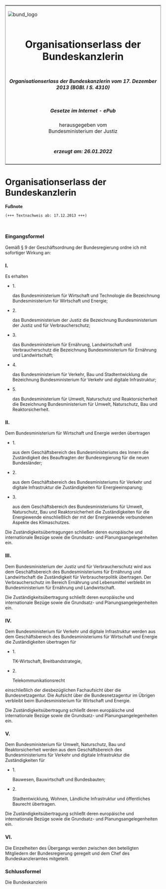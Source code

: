 <span id="DECKBLATT.html"></span>

<table border="0" frame="border" width="100%">

<tr valign="top">

<td align="left">

![bund\_logo](BfJ_2021_Web_de_de.gif)

</td>

<td align="right">

 

</td>

</tr>

<tr align="center" valign="middle">

<td colspan="2">

# Organisationserlass der Bundeskanzlerin

</td>

</tr>

<tr align="center" valign="middle">

<td colspan="2">

##### Organisationserlass der Bundeskanzlerin vom 17. Dezember 2013 (BGBl. I S. 4310)

</td>

</tr>

<tr align="center" valign="middle">

<td colspan="2">

  
  

##### Gesetze im Internet - ePub  
  
herausgegeben vom  
Bundesministerium der Justiz

</td>

</tr>

<tr align="center" valign="bottom">

<td colspan="2">

  
  

##### erzeugt am: 26.01.2022

</td>

</tr>

</table>

<span id="BJNR431000013.html"></span>

# Organisationserlass der Bundeskanzlerin

<div>

  
**Fußnote**

<div class="jnhtml">

<div>

<div class="jurAbsatz">

  

``` 
(+++ Textnachweis ab: 17.12.2013 +++) 

 
```

</div>

</div>

</div>

</div>

<span id="BJNR431000013BJNE000100000.html"></span>

### Eingangsformel  

<div>

<div class="jnhtml">

<div>

<div class="jurAbsatz">

Gemäß § 9 der Geschäftsordnung der Bundesregierung ordne ich mit
sofortiger Wirkung an:

</div>

</div>

</div>

</div>

<span id="BJNR431000013BJNE000200000.html"></span>

### I.  

<div>

<div class="jnhtml">

<div>

<div class="jurAbsatz">

Es erhalten

  - 1\.
    
    <div>
    
    das Bundesministerium für Wirtschaft und Technologie die Bezeichnung
    Bundesministerium für Wirtschaft und Energie;
    
    </div>

  - 2\.
    
    <div>
    
    das Bundesministerium der Justiz die Bezeichnung Bundesministerium
    der Justiz und für Verbraucherschutz;
    
    </div>

  - 3\.
    
    <div>
    
    das Bundesministerium für Ernährung, Landwirtschaft und
    Verbraucherschutz die Bezeichnung Bundesministerium für Ernährung
    und Landwirtschaft;
    
    </div>

  - 4\.
    
    <div>
    
    das Bundesministerium für Verkehr, Bau und Stadtentwicklung die
    Bezeichnung Bundesministerium für Verkehr und digitale
    Infrastruktur;
    
    </div>

  - 5\.
    
    <div>
    
    das Bundesministerium für Umwelt, Naturschutz und Reaktorsicherheit
    die Bezeichnung Bundesministerium für Umwelt, Naturschutz, Bau und
    Reaktorsicherheit.
    
    </div>

</div>

</div>

</div>

</div>

<span id="BJNR431000013BJNE000300000.html"></span>

### II.  

<div>

<div class="jnhtml">

<div>

<div class="jurAbsatz">

Dem Bundesministerium für Wirtschaft und Energie werden übertragen

  - 1\.
    
    <div>
    
    aus dem Geschäftsbereich des Bundesministeriums des Innern die
    Zuständigkeit des Beauftragten der Bundesregierung für die neuen
    Bundesländer;
    
    </div>

  - 2\.
    
    <div>
    
    aus dem Geschäftsbereich des Bundesministeriums für Verkehr und
    digitale Infrastruktur die Zuständigkeiten für Energieeinsparung;
    
    </div>

  - 3\.
    
    <div>
    
    aus dem Geschäftsbereich des Bundesministeriums für Umwelt,
    Naturschutz, Bau und Reaktorsicherheit die Zuständigkeiten für die
    Energiewende einschließlich der mit der Energiewende verbundenen
    Aspekte des Klimaschutzes.
    
    </div>

</div>

<div class="jurAbsatz">

Die Zuständigkeitsübertragungen schließen deren europäische und
internationale Bezüge sowie die Grundsatz- und Planungsangelegenheiten
ein.

</div>

</div>

</div>

</div>

<span id="BJNR431000013BJNE000400000.html"></span>

### III.  

<div>

<div class="jnhtml">

<div>

<div class="jurAbsatz">

Dem Bundesministerium der Justiz und für Verbraucherschutz wird aus dem
Geschäftsbereich des Bundesministeriums für Ernährung und Landwirtschaft
die Zuständigkeit für Verbraucherpolitik übertragen. Der
Verbraucherschutz im Bereich Ernährung und Lebensmittel verbleibt im
Bundesministerium für Ernährung und Landwirtschaft.

</div>

<div class="jurAbsatz">

Die Zuständigkeitsübertragung schließt deren europäische und
internationale Bezüge sowie die Grundsatz- und Planungsangelegenheiten
ein.

</div>

</div>

</div>

</div>

<span id="BJNR431000013BJNE000500000.html"></span>

### IV.  

<div>

<div class="jnhtml">

<div>

<div class="jurAbsatz">

Dem Bundesministerium für Verkehr und digitale Infrastruktur werden aus
dem Geschäftsbereich des Bundesministeriums für Wirtschaft und Energie
die Zuständigkeiten übertragen für

  - 1\.
    
    <div>
    
    TK-Wirtschaft, Breitbandstrategie,
    
    </div>

  - 2\.
    
    <div>
    
    Telekommunikationsrecht
    
    </div>

einschließlich der diesbezüglichen Fachaufsicht über die
Bundesnetzagentur. Die Aufsicht über die Bundesnetzagentur im Übrigen
verbleibt beim Bundesministerium für Wirtschaft und Energie.

</div>

<div class="jurAbsatz">

Die Zuständigkeitsübertragung schließt deren europäische und
internationale Bezüge sowie die Grundsatz- und Planungsangelegenheiten
ein.

</div>

</div>

</div>

</div>

<span id="BJNR431000013BJNE000600000.html"></span>

### V.  

<div>

<div class="jnhtml">

<div>

<div class="jurAbsatz">

Dem Bundesministerium für Umwelt, Naturschutz, Bau und Reaktorsicherheit
werden aus dem Geschäftsbereich des Bundesministeriums für Verkehr und
digitale Infrastruktur die Zuständigkeiten für

  - 1\.
    
    <div>
    
    Bauwesen, Bauwirtschaft und Bundesbauten;
    
    </div>

  - 2\.
    
    <div>
    
    Stadtentwicklung, Wohnen, Ländliche Infrastruktur und öffentliches
    Baurecht übertragen.
    
    </div>

</div>

<div class="jurAbsatz">

Die Zuständigkeitsübertragung schließt deren europäische und
internationale Bezüge sowie die Grundsatz- und Planungsangelegenheiten
ein.

</div>

</div>

</div>

</div>

<span id="BJNR431000013BJNE000700000.html"></span>

### VI.  

<div>

<div class="jnhtml">

<div>

<div class="jurAbsatz">

Die Einzelheiten des Übergangs werden zwischen den beteiligten
Mitgliedern der Bundesregierung geregelt und dem Chef des
Bundeskanzleramtes mitgeteilt.

</div>

</div>

</div>

</div>

<span id="BJNR431000013BJNE000800000.html"></span>

### Schlussformel  

<div>

<div class="jnhtml">

<div>

<div class="jurAbsatz">

<span class="SP">Die Bundeskanzlerin</span>

</div>

</div>

</div>

</div>
